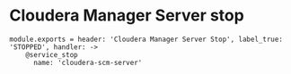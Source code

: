 # Cloudera Manager Server stop

    module.exports = header: 'Cloudera Manager Server Stop', label_true: 'STOPPED', handler: ->
        @service_stop
          name: 'cloudera-scm-server'
